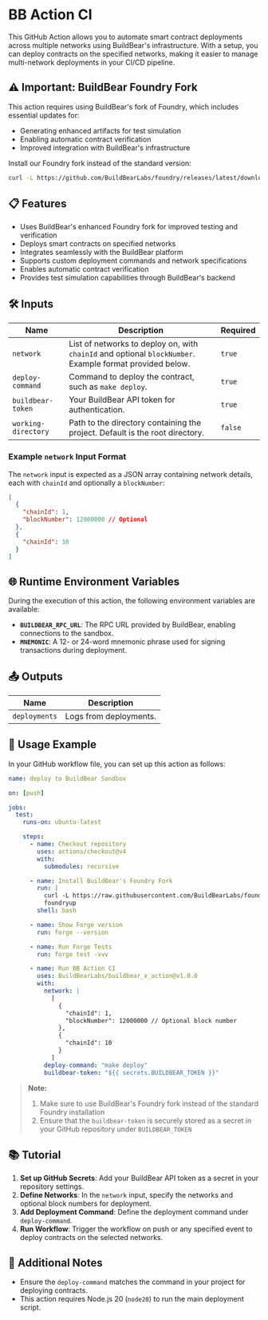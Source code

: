 # BB Action CI

This GitHub Action allows you to automate smart contract deployments across multiple networks using BuildBear's infrastructure. With a setup, you can deploy contracts on the specified networks, making it easier to manage multi-network deployments in your CI/CD pipeline.

## ⚠️ Important: BuildBear Foundry Fork

This action requires using BuildBear's fork of Foundry, which includes essential updates for:
- Generating enhanced artifacts for test simulation
- Enabling automatic contract verification
- Improved integration with BuildBear's infrastructure

Install our Foundry fork instead of the standard version:
```bash
curl -L https://github.com/BuildBearLabs/foundry/releases/latest/download/foundry_nightly_linux_amd64.tar.gz | tar xzf - -C ~/.foundry/bin/
```

## 📋 Features

- Uses BuildBear's enhanced Foundry fork for improved testing and verification
- Deploys smart contracts on specified networks
- Integrates seamlessly with the BuildBear platform
- Supports custom deployment commands and network specifications
- Enables automatic contract verification
- Provides test simulation capabilities through BuildBear's backend

## 🛠️ Inputs

| Name               | Description                                                                                              | Required |
| ------------------ | -------------------------------------------------------------------------------------------------------- | -------- |
| `network`          | List of networks to deploy on, with `chainId` and optional `blockNumber`. Example format provided below. | `true`   |
| `deploy-command`   | Command to deploy the contract, such as `make deploy`.                                                   | `true`   |
| `buildbear-token`  | Your BuildBear API token for authentication.                                                             | `true`   |
| `working-directory`| Path to the directory containing the project. Default is the root directory.                             | `false`  |

### Example `network` Input Format

The `network` input is expected as a JSON array containing network details, each with `chainId` and optionally a `blockNumber`:

```json
[
  {
    "chainId": 1,
    "blockNumber": 12000000 // Optional
  },
  {
    "chainId": 10
  }
]
```

## 🌐 Runtime Environment Variables  

During the execution of this action, the following environment variables are available:

- **`BUILDBEAR_RPC_URL`**: The RPC URL provided by BuildBear, enabling connections to the sandbox.  
- **`MNEMONIC`**: A 12- or 24-word mnemonic phrase used for signing transactions during deployment.  

## 📤 Outputs

| Name          | Description              |
| ------------- | ------------------------ |
| `deployments` | Logs from deployments.   |

## 🚀 Usage Example

In your GitHub workflow file, you can set up this action as follows:

```yaml
name: deploy to BuildBear Sandbox

on: [push]

jobs:
  test:
    runs-on: ubuntu-latest

    steps:
      - name: Checkout repository
        uses: actions/checkout@v4
        with:
          submodules: recursive

      - name: Install BuildBear's Foundry Fork
        run: |
          curl -L https://raw.githubusercontent.com/BuildBearLabs/foundry/master/foundryup/install | bash
          foundryup
        shell: bash

      - name: Show Forge version
        run: forge --version

      - name: Run Forge Tests
        run: forge test -vvv

      - name: Run BB Action CI
        uses: BuildBearLabs/buildbear_x_action@v1.0.0
        with:
          network: |
            [
              {
                "chainId": 1,
                "blockNumber": 12000000 // Optional block number
              },
              {
                "chainId": 10
              }
            ]
          deploy-command: "make deploy"
          buildbear-token: "${{ secrets.BUILDBEAR_TOKEN }}"
```

> **Note:** 
> 1. Make sure to use BuildBear's Foundry fork instead of the standard Foundry installation
> 2. Ensure that the `buildbear-token` is securely stored as a secret in your GitHub repository under `BUILDBEAR_TOKEN`

## 📚 Tutorial

1. **Set up GitHub Secrets**: Add your BuildBear API token as a secret in your repository settings.
2. **Define Networks**: In the `network` input, specify the networks and optional block numbers for deployment.
3. **Add Deployment Command**: Define the deployment command under `deploy-command`.
4. **Run Workflow**: Trigger the workflow on push or any specified event to deploy contracts on the selected networks.

## 📘 Additional Notes

- Ensure the `deploy-command` matches the command in your project for deploying contracts.
- This action requires Node.js 20 (`node20`) to run the main deployment script.
